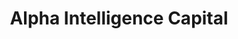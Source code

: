 ---
layout: firm_page
title: "Alpha Intelligence Capital"
id: "aicapital.ai"
permalink: "/alphaintelligencecapitalaicapital.ai/"
website: "https://aicapital.ai"
offices: "San Francisco (United States), Paris (France), Luxembourg (Luxembourg), Singapore (Singapore)"
investment_stages: "Series A, Series B, Series C"
portfolio_companies: "Advanced Navigation, Aidoc, Anjuna, AnotherBrain, Celonis, AI Music, Drishti, InstaDeep, QxBranch, ReaQta, Airobotics, Rigetti, Sensetime"
portfolio_link: "https://aicapital.ai/our-companies"
investment_markets: "AI, Machine Learning, Robotics, Medical Technology, Cloud Computing, Enterprise Software, Automotive, Industrial Automation, Healthcare, Smart Homes, Smart Cities, Quantum Computing, Cybersecurity"
founded_year: "2018"
description: "Alpha Intelligence Capital is an entrepreneurs-led, entrepreneurs-invested family of global venture capital funds. They focus on investing in Seed to Series B, deep Artificial Intelligence/Machine Learning technology-based companies applying deep expertise in algorithmic sciences to develop breakthrough products and solve real business problems. Their team and advisors have decades of experience in advancing AI."
linkedin: "https://www.linkedin.com/company/alpha-intelligence-capital"
twitter: "https://twitter.com/"
instagram: ""
team_page: "https://aicapital.ai/our-team"
investor_type: "Venture Capital"
crunchbase: "https://www.crunchbase.com/organization/alpha-intelligence-capital"
pitchbook: "https://pitchbook.com/profiles/investor/225641-35"

# SEO Optimization
meta_title: "Alpha Intelligence Capital - VC Firm - projectstartups.com"
meta_description: "Alpha Intelligence Capital, Alpha Intelligence Capital is an entrepreneurs-led, entrepreneurs-invested family of global venture capital funds. They focus on investing in Seed to ..."
meta_keywords: "Alpha Intelligence Capital, AI, Machine Learning, Robotics, Medical Technology, Cloud Computing, Enterprise Software, Automotive, Industrial Automation, Healthcare, Smart Homes, Smart Cities, Quantum Computing, Cybersecurity, VC firm, venture capital, startup investor, projectstartups.com"
canonical_url: "https://vc.projectstartups.com/alphaintelligencecapitalaicapital.ai/"
---